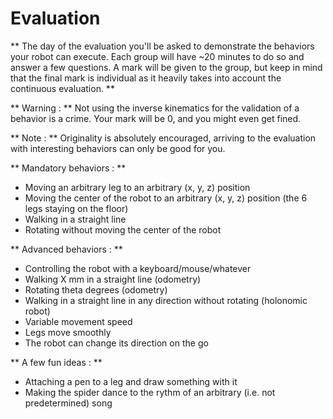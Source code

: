 # Evaluation

** The day of the evaluation you'll be asked to demonstrate the
   behaviors your robot can execute. Each group will have ~20 minutes
   to do so and answer a few questions. A mark will be given to the
   group, but keep in mind that the final mark is individual as it heavily
   takes into account the continuous evaluation.  **

** Warning : **
   Not using the inverse kinematics for the validation of a
   behavior is a crime. Your mark will be 0, and you might even get
   fined.

** Note : **
   Originality is absolutely encouraged, arriving to the evaluation with interesting
   behaviors can only be good for you.

** Mandatory behaviors : **
   - Moving an arbitrary leg to an arbitrary (x, y, z) position
   - Moving the center of the robot to an arbitrary (x, y, z) position
   (the 6 legs staying on the floor)
   - Walking in a straight line
   - Rotating without moving the center of the robot

** Advanced behaviors : **
   - Controlling the robot with a keyboard/mouse/whatever
   - Walking X mm in a straight line (odometry)
   - Rotating theta degrees (odometry)
   - Walking in a straight line in any direction without rotating
   (holonomic robot)
   - Variable movement speed
   - Legs move smoothly
   - The robot can change its direction on the go

** A few fun ideas : **
   - Attaching a pen to a leg and draw something with it
   - Making the spider dance to the rythm of an arbitrary (i.e. not
   predetermined) song
